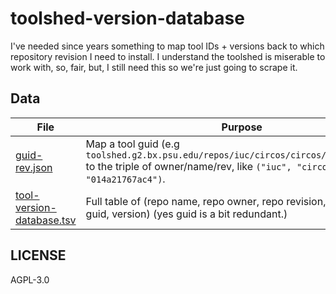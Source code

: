 # toolshed-version-database

I've needed since years something to map tool IDs + versions back to which repository revision I need to install. I understand the toolshed is miserable to work with, so, fair, but, I still need this so we're just going to scrape it.

## Data

File | Purpose
--- | ---
[guid-rev.json](guid-rev.json) | Map a tool guid (e.g `toolshed.g2.bx.psu.edu/repos/iuc/circos/circos/0.69.8+galaxy1` to the triple of owner/name/rev, like `("iuc", "circos", "014a21767ac4")`.
[tool-version-database.tsv](tool-version-database.tsv) | Full table of (repo name, repo owner, repo revision, tool name, tool guid, version) (yes guid is a bit redundant.)


## LICENSE

AGPL-3.0
